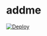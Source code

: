 # addme

[![Deploy](https://www.herokucdn.com/deploy/button.png)](https://dashboard.heroku.com/new?template=https://github.com/willgoaway/addme)
